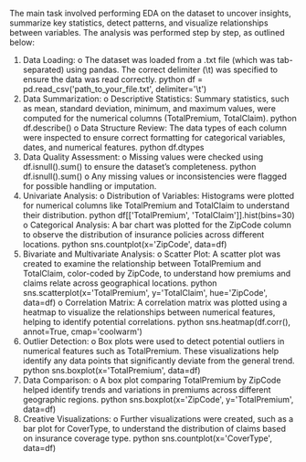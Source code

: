 The main task involved performing EDA on the dataset to uncover insights, summarize key statistics, detect patterns, and visualize relationships between variables. The analysis was performed step by step, as outlined below:
1.	Data Loading:
o	The dataset was loaded from a .txt file (which was tab-separated) using pandas. The correct delimiter (\t) was specified to ensure the data was read correctly.
python
df = pd.read_csv('path_to_your_file.txt', delimiter='\t')
2.	Data Summarization:
o	Descriptive Statistics: Summary statistics, such as mean, standard deviation, minimum, and maximum values, were computed for the numerical columns (TotalPremium, TotalClaim).
python
df.describe()
o	Data Structure Review: The data types of each column were inspected to ensure correct formatting for categorical variables, dates, and numerical features.
python
df.dtypes
3.	Data Quality Assessment:
o	Missing values were checked using df.isnull().sum() to ensure the dataset’s completeness.
python
df.isnull().sum()
o	Any missing values or inconsistencies were flagged for possible handling or imputation.
4.	Univariate Analysis:
o	Distribution of Variables: Histograms were plotted for numerical columns like TotalPremium and TotalClaim to understand their distribution.
python
df[['TotalPremium', 'TotalClaim']].hist(bins=30)
o	Categorical Analysis: A bar chart was plotted for the ZipCode column to observe the distribution of insurance policies across different locations.
python
sns.countplot(x='ZipCode', data=df)
5.	Bivariate and Multivariate Analysis:
o	Scatter Plot: A scatter plot was created to examine the relationship between TotalPremium and TotalClaim, color-coded by ZipCode, to understand how premiums and claims relate across geographical locations.
python
sns.scatterplot(x='TotalPremium', y='TotalClaim', hue='ZipCode', data=df)
o	Correlation Matrix: A correlation matrix was plotted using a heatmap to visualize the relationships between numerical features, helping to identify potential correlations.
python
sns.heatmap(df.corr(), annot=True, cmap='coolwarm')
6.	Outlier Detection:
o	Box plots were used to detect potential outliers in numerical features such as TotalPremium. These visualizations help identify any data points that significantly deviate from the general trend.
python
sns.boxplot(x='TotalPremium', data=df)
7.	Data Comparison:
o	A box plot comparing TotalPremium by ZipCode helped identify trends and variations in premiums across different geographic regions.
python
sns.boxplot(x='ZipCode', y='TotalPremium', data=df)
8.	Creative Visualizations:
o	Further visualizations were created, such as a bar plot for CoverType, to understand the distribution of claims based on insurance coverage type.
python
sns.countplot(x='CoverType', data=df)

